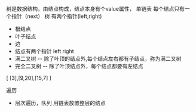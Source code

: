 树是数据结构，由结点构成，结点本身有个value属性，
单链表 每个结点只有一个指针（next）
树 有两个指针(left,right)

- 根结点 
- 叶子结点
- 边
- 结点有两个指针  left right
- 满二叉树  -- 除了叶顶的结点外,每个结点左右都有子结点，称为满二叉树
- 完全二叉树   -- 除了叶顶结点外，每个结点都要有左结点


[ [3],[9,20],[15,7] ]

遍历
- 层次遍历，队列   用链表放置整层的结点
